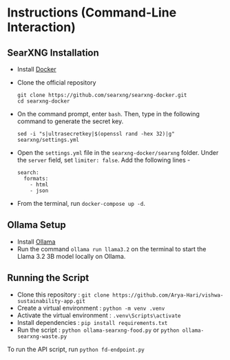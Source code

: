 # Instructions (Command-Line Interaction)

## SearXNG Installation
- Install [Docker](https://docs.docker.com/desktop/setup/install/windows-install/)
- Clone the official repository
  
  ```
  git clone https://github.com/searxng/searxng-docker.git
  cd searxng-docker
  ```
- On the command prompt, enter ```bash```. Then, type in the following command to generate the secret key.
  
  ```sed -i "s|ultrasecretkey|$(openssl rand -hex 32)|g" searxng/settings.yml```   
- Open the ```settings.yml``` file in the ```searxng-docker/searxng``` folder. Under the ```server``` field, set ```limiter: false```. Add the following lines -

  ```
  search:
    formats:
      - html
      - json
  ```
- From the terminal, run ```docker-compose up -d```.

## Ollama Setup
- Install [Ollama](https://ollama.com/download/windows)
- Run the command
  ```ollama run llama3.2``` on the terminal to start the Llama 3.2 3B model locally on Ollama.

## Running the Script
- Clone this repository : ```git clone https://github.com/Arya-Hari/vishwa-sustainability-app.git```
- Create a virtual environment : ```python -m venv .venv```
- Activate the virtual environment : ```.venv\Scripts\activate```
- Install dependencies : ```pip install requirements.txt```
- Run the script : ```python ollama-searxng-food.py``` or ```python ollama-searxng-waste.py```

To run the API script, run ```python fd-endpoint.py```
